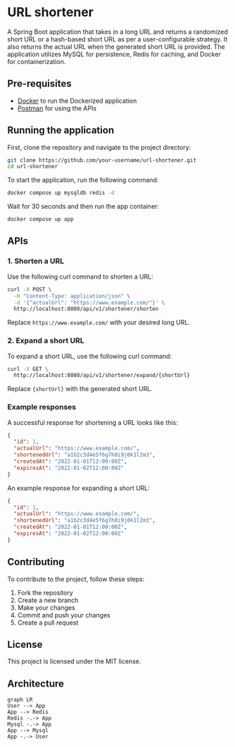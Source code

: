 # URL shortener
A Spring Boot application that takes in a long URL and returns a randomized short URL or a hash-based short URL as per a user-configurable strategy. It also returns the actual URL when the generated short URL is provided. The application utilizes MySQL for persistence, Redis for caching, and Docker for containerization.

## Pre-requisites
- [Docker](https://www.docker.com/) to run the Dockerized application
- [Postman](https://www.postman.com/) for using the APIs

## Running the application

First, clone the repository and navigate to the project directory:

```bash
git clone https://github.com/your-username/url-shortener.git
cd url-shortener
```

To start the application, run the following command:

```bash
docker compose up mysqldb redis -d
```
Wait for 30 seconds and then run the app container:

```bash
docker compose up app
```

## APIs

### 1. Shorten a URL

Use the following curl command to shorten a URL:

```bash
curl -X POST \
  -H "Content-Type: application/json" \
  -d '{"actualUrl": "https://www.example.com/"}' \
  http://localhost:8080/api/v1/shortener/shorten
```

Replace `https://www.example.com/` with your desired long URL.

### 2. Expand a short URL

To expand a short URL, use the following curl command:

```bash
curl -X GET \
  http://localhost:8080/api/v1/shortener/expand/{shortUrl}
```

Replace `{shortUrl}` with the generated short URL.

### Example responses

A successful response for shortening a URL looks like this:

```json
{
  "id": 1,
  "actualUrl": "https://www.example.com/",
  "shortenedUrl": "a1b2c3d4e5f6g7h8i9j0k1l2m3",
  "createdAt": "2022-01-01T12:00:00Z",
  "expiresAt": "2022-01-02T12:00:00Z"
}
```

An example response for expanding a short URL:

```json
{
  "id": 1,
  "actualUrl": "https://www.example.com/",
  "shortenedUrl": "a1b2c3d4e5f6g7h8i9j0k1l2m3",
  "createdAt": "2022-01-01T12:00:00Z",
  "expiresAt": "2022-01-02T12:00:00Z"
}
```

## Contributing

To contribute to the project, follow these steps:

1. Fork the repository
2. Create a new branch
3. Make your changes
4. Commit and push your changes
5. Create a pull request

## License

This project is licensed under the MIT license.

## Architecture

```mermaid
graph LR
User --> App
App --> Redis
Redis -.-> App
Mysql -.-> App
App --> Mysql
App -.-> User
```

